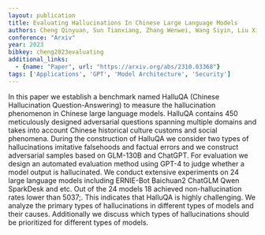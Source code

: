 ```yaml
---
layout: publication
title: Evaluating Hallucinations In Chinese Large Language Models
authors: Cheng Qinyuan, Sun Tianxiang, Zhang Wenwei, Wang Siyin, Liu Xiangyang, Zhang Mozhi, He Junliang, Huang Mianqiu, Yin Zhangyue, Chen Kai, Qiu Xipeng
conference: "Arxiv"
year: 2023
bibkey: cheng2023evaluating
additional_links:
  - {name: "Paper", url: "https://arxiv.org/abs/2310.03368"}
tags: ['Applications', 'GPT', 'Model Architecture', 'Security']
---
```

In this paper we establish a benchmark named HalluQA (Chinese Hallucination Question-Answering) to measure the hallucination phenomenon in Chinese large language models. HalluQA contains 450 meticulously designed adversarial questions spanning multiple domains and takes into account Chinese historical culture customs and social phenomena. During the construction of HalluQA we consider two types of hallucinations imitative falsehoods and factual errors and we construct adversarial samples based on GLM-130B and ChatGPT. For evaluation we design an automated evaluation method using GPT-4 to judge whether a model output is hallucinated. We conduct extensive experiments on 24 large language models including ERNIE-Bot Baichuan2 ChatGLM Qwen SparkDesk and etc. Out of the 24 models 18 achieved non-hallucination rates lower than 5037;. This indicates that HalluQA is highly challenging. We analyze the primary types of hallucinations in different types of models and their causes. Additionally we discuss which types of hallucinations should be prioritized for different types of models.
